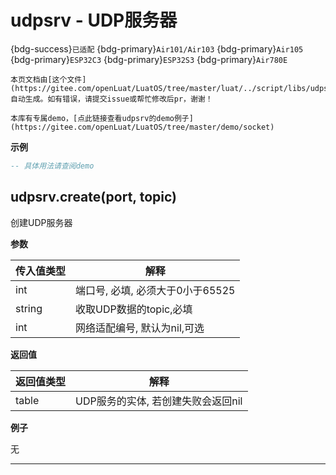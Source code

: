 # udpsrv - UDP服务器

{bdg-success}`已适配` {bdg-primary}`Air101/Air103` {bdg-primary}`Air105` {bdg-primary}`ESP32C3` {bdg-primary}`ESP32S3` {bdg-primary}`Air780E`

```{note}
本页文档由[这个文件](https://gitee.com/openLuat/LuatOS/tree/master/luat/../script/libs/udpsrv.lua)自动生成。如有错误，请提交issue或帮忙修改后pr，谢谢！
```

```{tip}
本库有专属demo，[点此链接查看udpsrv的demo例子](https://gitee.com/openLuat/LuatOS/tree/master/demo/socket)
```

**示例**

```lua
-- 具体用法请查阅demo

```

## udpsrv.create(port, topic)



创建UDP服务器

**参数**

|传入值类型|解释|
|-|-|
|int|端口号, 必填, 必须大于0小于65525|
|string|收取UDP数据的topic,必填|
|int|网络适配编号, 默认为nil,可选|

**返回值**

|返回值类型|解释|
|-|-|
|table|UDP服务的实体, 若创建失败会返回nil|

**例子**

无

---

